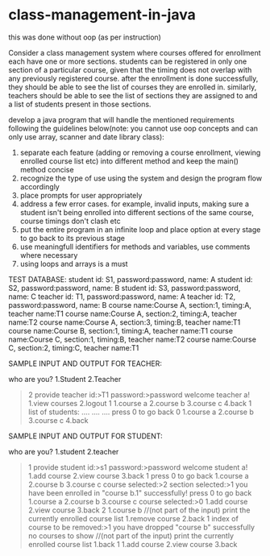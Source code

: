 # class-management-in-java
this was done without oop (as per instruction)

Consider a class management system where courses offered for enrollment each have one or more sections. students can be registered in only one section of a particular course, given that the timing does not overlap with any previously registered course. after the enrollment is done successfully, they should be able to see the list of courses they are enrolled in. similarly, teachers should be able to see the list of sections they are assigned to and a list of students present in those sections.

develop a java program that will handle the mentioned requirements following the guidelines below(note: you cannot use oop concepts and can only use array, scanner and date library class):
1. separate each feature (adding or removing a course enrollment, viewing enrolled course list etc) into different method and keep the main() method concise
2. recognize the type of use using the system and design the program flow accordingly
3. place prompts for user appropriately
4. address a few error cases. for example, invalid inputs, making sure a student isn't being enrolled into different sections of the same course, course timings don't clash etc
5. put the entire program in an infinite loop and place option at every stage to go back to its previous stage
6. use meaningfull identifiers for methods and variables, use comments where necessary
7. using loops and arrays is a must

TEST DATABASE:
student id: S1, password:password, name: A
student id: S2, password:password, name: B
student id: S3, password:password, name: C
teacher id: T1, password:password, name: A
teacher id: T2, password:password, name: B
course name:Course A, section:1, timing:A, teacher name:T1
course name:Course A, section:2, timing:A, teacher name:T2
course name:Course A, section:3, timing:B, teacher name:T1
course name:Course B, section:1, timing:A, teacher name:T1
course name:Course C, section:1, timing:B, teacher name:T2
course name:Course C, section:2, timing:C, teacher name:T1

SAMPLE INPUT AND OUTPUT FOR TEACHER:

who are you?
1.Student 2.Teacher
>2
provide teacher id:>T1
password:>password
welcome teacher a!
1.view courses 2.logout
>1
1.course a 2.course b 3.course c 4.back
>1
list of students:
....
....
....
press 0 to go back
>0
1.course a 2.course b 3.course c 4.back

SAMPLE INPUT AND OUTPUT FOR STUDENT:

who are you?
1.student 2.teacher
>1
provide student id:>s1
password:>password
welcome student a!
1.add course 2.view course 3.back
>1
press 0 to go back
1.course a 2.course b 3.course c
course selected:>2
section selected:>1
you have been enrolled in "course b.1" successfully!
press 0 to go back
1.course a 2.course b 3.course c
course selected:>0
1.add course 2.view course 3.back
>2
1.course b //(not part of the input) print the currently enrolled course list
1.remove course 2.back
>1
index of course to be removed:>1
you have dropped "course b" successfully
no courses to show //(not part of the input) print the currently enrolled course list
1.back
>1
1.add course 2.view course 3.back
>
